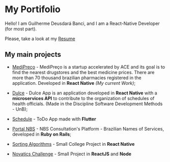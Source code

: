 # My Portifolio

Hello! I am Guilherme Deusdará Banci, and I am a React-Native Developer (for most part).

Please, take a look at my [Resume](https://gdeusdara.github.io/)

## My main projects

- [MediPreço](https://play.google.com/store/apps/details?id=br.com.ilevel.medipreco) - MediPreço is a startup accelerated by ACE and its goal is to find the nearest drugstores and the best medicine prices. There are more than 70 thousand brazilian pharmacies registered in the application. Developed in **React Native** _(My current Work)_;

- [Dulce](https://github.com/Dulce-Work-Schedule) - Dulce App is an application developed in **React Native** with a **microservices API** to contribute to the organization of schedules of health officials. (Made in the Discipline Software Development Methods - UnB);

- [Schedule](https://github.com/gdeusdara/schedules) - ToDo App made with **Flutter**

- [Portal NBS](https://github.com/mdicgovbr/Portal-NBS) - NBS Consultation's Platform - Brazilian Names of Services, developed in **Ruby on Rails**;

- [Sorting Algorithms](https://github.com/EDAII/Ord_nlogn_showing_execution) - Small College Project in **React Native**

- [Novatics Challenge](https://github.com/gdeusdara/novabot) - Small Project in **ReactJS** and **Node**
